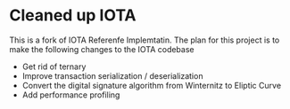 
# Cleaned up IOTA

This is a fork of IOTA Referenfe Implemtatin. The plan for this project is to make the following changes to the IOTA codebase

- Get rid of ternary 
- Improve transaction serialization / deserialization
- Convert the digital signature algorithm from Winternitz to Eliptic Curve
- Add performance profiling

